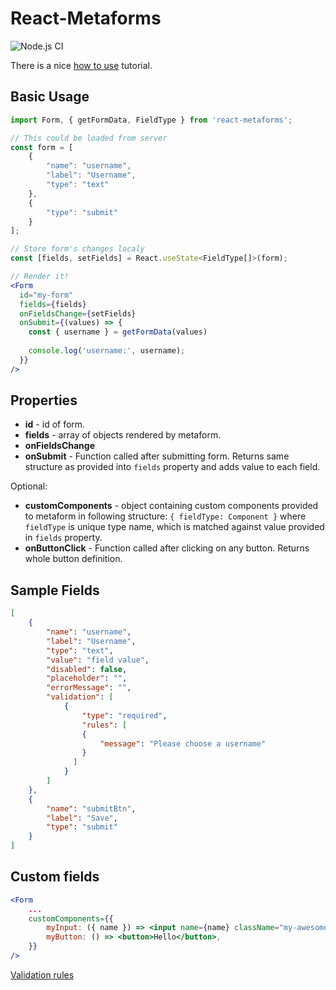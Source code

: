 # React-Metaforms

![Node.js CI](https://github.com/flsy/react-metaforms/workflows/Node.js%20CI/badge.svg?branch=master)

There is a nice [how to use](https://medium.com/@kolebaba/reactjs-json-based-form-7dd3e03fd690) tutorial.

## Basic Usage

```jsx
import Form, { getFormData, FieldType } from 'react-metaforms';

// This could be loaded from server
const form = [
    {
        "name": "username",
        "label": "Username",
        "type": "text"
    },
    {
        "type": "submit"
    }
];

// Store form's changes localy
const [fields, setFields] = React.useState<FieldType[]>(form);

// Render it!
<Form
  id="my-form"
  fields={fields}
  onFieldsChange={setFields}
  onSubmit={(values) => {
    const { username } = getFormData(values)
    
    console.log('username:', username);
  }}
/>  
```

## Properties

* **id** - id of form.
* **fields** - array of objects rendered by metaform.
* **onFieldsChange**
* **onSubmit** - Function called after submitting form. Returns same structure as provided into ```fields``` property and adds value to each field.

Optional:
* **customComponents** - object containing custom components provided to metaform in following structure: ```{ fieldType: Component }``` where ```fieldType``` is unique type name, which is matched against value provided in ```fields``` property.
* **onButtonClick** - Function called after clicking on any button. Returns whole button definition.

## Sample Fields

```json
[
    {
        "name": "username",
        "label": "Username",
        "type": "text",
        "value": "field value",
        "disabled": false,
        "placeholder": "",
        "errorMessage": "",
        "validation": [
            {
                "type": "required",
                "rules": [
                {
                    "message": "Please choose a username"
                }
              ]
            }
        ]
    },
    {
        "name": "submitBtn",
        "label": "Save",
        "type": "submit"
    }
]
```

## Custom fields

```jsx
<Form
    ...
    customComponents={{
        myInput: ({ name }) => <input name={name} className="my-awesome-input" />,
        myButton: () => <button>Hello</button>,
    }}
/>
```


[Validation rules](/docs/validation_rules.md)
